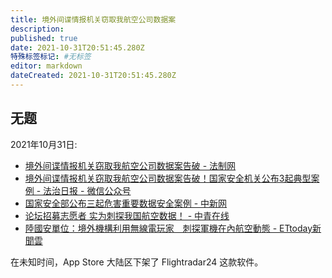 ```yaml
---
title: 境外间谍情报机关窃取我航空公司数据案
description:
published: true
date: 2021-10-31T20:51:45.280Z
特殊标签标记: #无标签
editor: markdown
dateCreated: 2021-10-31T20:51:45.280Z
---
```


## 无题

2021年10月31日:

+ [境外间谍情报机关窃取我航空公司数据案告破 - 法制网](https://web.archive.org/web/20211031124630/http://www.legaldaily.com.cn/index_article/content/2021-10/31/content_8619001.htm)
+ [ 境外间谍情报机关窃取我航空公司数据案告破！国家安全机关公布3起典型案例 - 法治日报 - 微信公众号](https://web.archive.org/web/20211031124650/https://mp.weixin.qq.com/s?__biz=MzA5NzA3OTEyNg%3D%3D&mid=2650039752&idx=1&sn=2f901850612a711ddab81ac6b17588af)
+ [国家安全部公布三起危害重要数据安全案例 - 中新网](https://web.archive.org/web/20211031125421/http://www.chinanews.com/gn/2021/10-31/9598852.shtml)
+ [论坛招募志愿者 实为刺探我国航空数据！ - 中青在线](https://m.cyol.com/gb/articles/2021-10/31/content_JEbA7iZyb.html)
+ [陸國安單位：境外機構利用無線電玩家　刺探軍機在內航空動態 - ETtoday新聞雲](https://web.archive.org/web/20211031125247/https://www.ettoday.net/news/20211031/2113512.htm)

在未知时间，App Store 大陆区下架了 Flightradar24 这款软件。
